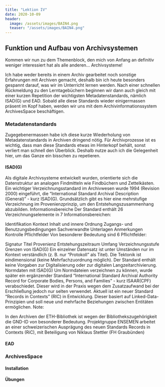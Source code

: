 ```yaml
---
title: "Lektion IV"
date: 2020-10-09
header:
  image: /assets/images/BAIN4.png
  teaser: "/assets/images/BAIN4.png"
---
```

## Funktion und Aufbau von Archivsystemen
Kommen wir nun zu dem Themenblock, den mich von Anfang an definitiv weniger interessiert hat als alle anderen... Archivsysteme! 

Ich habe weder bereits in einem Archiv gearbeitet noch sonstige Erfahrungen mit Archiven gemacht, deshalb bin ich heute besonders gespannt darauf, was wir im Unterricht lernen werden. Nach einer schnellen Rückmeldung zu den Lerntagebüchern beginnen wir dann auch gleich mit einer kurzen Repetition der wichtigsten Metadatenstandards, nämlich ISAD(G) und EAD. Sobald alle diese Standards wieder einigermassen präsent im Kopf haben, werden wir uns mit dem Archivinformationssystem ArchivesSpace beschäftigen. 

### Metadatenstandards
Zugegebenermassen habe ich diese kurze Wiederholung von Metadatenstandards in Archiven dringend nötig. Für Archivprozesse ist es wichtig, dass man diese Standards etwas im Hinterkopf behält, sonst verliert man schnell den Überblick. Deshalb nutze auch ich die Gelegenheit hier, um das Ganze ein bisschen zu repetieren. 

#### ISAD(G)



Als digitale Archivsysteme entwickelt wurden, orientierte sich die Datenstruktur an analogen Findmitteln wie Findbüchern und Zettelkästen.
Ein wichtiger Verzeichnungsstandard im Archivwesen wurde 1994 (Revision 2000) eingeführt, die “International Standard Archival Description (General)” - kurz ISAD(G).
Grundsätzlich gibt es hier eine mehrstufige Verzeichnung im Provenienzprinzip, um den Entstehungszusammenhang abzubilden.
Informationsbereiche
Der Standard enthält 26 Verzeichnungselemente in 7 Informationsbereichen:

Identifikation
Kontext
Inhalt und innere Ordnung
Zugangs- und Benutzungsbedingungen
Sachverwandte Unterlagen
Anmerkungen
Kontrolle
Pflichtfelder
Von besonderer Bedeutung sind 6 Pflichtfelder:

Signatur
Titel
Provenienz
Entstehungszeitraum
Umfang
Verzeichnungsstufe
Grenzen von ISAD(G)
Ein einzelner Datensatz ist unter Umständen nur im Kontext verständlich (z. B. nur “Protokoll” als Titel).
Die Tektonik ist eindimensional (keine Mehrfachzuordnung möglich).
Der Standard enthält keine Vorgaben zur Digitalisierung oder zur digitalen Langzeitarchivierung.
Normdaten mit ISAD(G)
Um Normdateien verzeichnen zu können, wurde später ein ergänzender Standard “International Standard Archival Authority Record for Corporate Bodies, Persons, and Families” - kurz ISAAR(CPF) verabschiedet. Dieser wird in der Praxis wegen dem Zusatzaufwand bei der Erschließung jedoch nur selten verwendet.
Aktuell ist ein neuer Standard “Records in Contexts” (RIC) in Entwicklung. Dieser basiert auf Linked-Data-Prinzipien und soll neue und mehrfache Beziehungen zwischen Entitäten ermöglichen.
Note:

In den Archiven der ETH-Bibliothek ist wegen der Bibliothekszugehörigkeit die GND-ID von besonderer Bedeutung.
Projektgruppe ENSEMEN arbeitet an einer schweizerischen Ausprägung des neuen Standards Records in Contexts (RiC), mit Beteiligung von Niklaus Stettler (FH Graubünden)

#### EAD

### ArchivesSpace

#### Installation


#### Übungen


